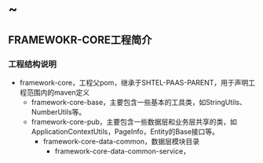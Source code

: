 # ~
## FRAMEWOKR-CORE工程简介

### 工程结构说明

* framework-core，工程父pom，继承于SHTEL-PAAS-PARENT，用于声明工程范围内的maven定义
  * framework-core-base，主要包含一些基本的工具类，如StringUtils、NumberUtils等。
  * framework-core-pub，主要包含一些数据层和业务层共享的类，如ApplicationContextUtils，PageInfo，Entity的Base接口等。
    - framework-core-data-common，数据层模块目录
      - framework-core-data-common-service，



